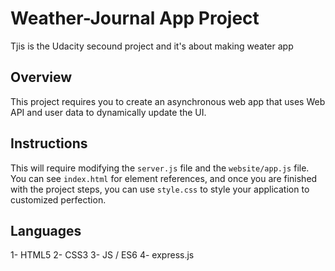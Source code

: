 # Weather-Journal App Project
Tjis is the Udacity secound project and it's about making weater app 
## Overview
This project requires you to create an asynchronous web app that uses Web API and user data to dynamically update the UI. 

## Instructions
This will require modifying the `server.js` file and the `website/app.js` file. You can see `index.html` for element references, and once you are finished with the project steps, you can use `style.css` to style your application to customized perfection.


 ## Languages 
 1- HTML5
 2- CSS3
 3- JS / ES6
 4- express.js
